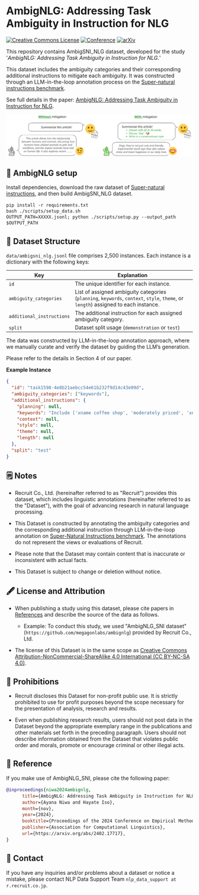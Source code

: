 # AmbigNLG: Addressing Task Ambiguity in Instruction for NLG

<a rel="license" href="http://creativecommons.org/licenses/by-nc-sa/4.0/"><img alt="Creative Commons License" style="border-width:0" src="https://i.creativecommons.org/l/by-nc-sa/4.0/88x31.png" /></a>
[![Conference](https://img.shields.io/badge/emnlp-2024-red)]()
[![arXiv](https://img.shields.io/badge/arxiv-2402.17717-success)](https://arxiv.org/abs/2402.17717)

[//]: # ([![Conference]&#40;https://img.shields.io/badge/lrec--coling-2024-red&#41;]&#40;&#41;)

This repository contains AmbigSNI_NLG dataset, developed for the study '*AmbigNLG: Addressing Task Ambiguity in Instruction for NLG.*'

This dataset includes the ambiguity categories and their corresponding additional instructions to mitigate each ambiguity.
It was constructed through an LLM-in-the-loop annotation process on the [Super-natural instructions benchmark](https://arxiv.org/abs/2204.07705).

See full details in the paper: [AmbigNLG: Addressing Task Ambiguity in Instruction for NLG](https://arxiv.org/abs/2402.17717).

![ambignlg](img/overview.png)

## 🔧 AmbigNLG setup

Install dependencies, download the raw dataset of [Super-natural instructions](https://arxiv.org/abs/2204.07705), and then build AmbigSNI_NLG dataset.

```shell
pip install -r requirements.txt
bash ./scripts/setup_data.sh
OUTPUT_PATH=XXXXX.jsonl; python ./scripts/setup.py --output_path $OUTPUT_PATH
```

## 🌲 Dataset Structure

`data/ambigsni_nlg.jsonl` file comprises 2,500 instances. Each instance is a dictionary with the following keys:

| Key                       | Explanation                                                                                                                         |
|---------------------------|-------------------------------------------------------------------------------------------------------------------------------------|
| `id`                      | The unique identifier for each instance.                                                                                            |    
| `ambiguity_categories`    | List of assigned ambiguity categories (`planning`, `keywords`, `context`, `style`, `theme`, or `length`) assigned to each instance. | 
| `additional_instructions` | The additional instruction for each assigned ambiguity category.                                                                    | 
| `split`                   | Dataset split usage (`demonstration` or `test`)                                                                                     | 

The data was constructed by LLM-in-the-loop annotation approach, where we manually curate and verify the dataset by guiding the LLM’s generation.

Please refer to the details in Section 4 of our paper.

**Example Instance**

```json
{
  "id": "task1598-4e8b21aebcc54e61b232f9d14c43e09d",
  "ambiguity_categories": ["keywords"],
  "additional_instructions": {
    "planning": null,
    "keywords": "Include ['xname coffee shop', 'moderately priced', 'xnear', 'food'] in your response.",
    "context": null,
    "style": null,
    "theme": null,
    "length": null
  },
  "split": "test"
}

```

## 🗒 Notes

- Recruit Co., Ltd. (hereinafter referred to as "Recruit") provides this dataset, which includes linguistic annotations (hereinafter referred to as the "Dataset"), with the goal of advancing research in natural language processing.

- This Dataset is constructed by annotating the ambiguity categories and the corresponding additional instruction through LLM-in-the-loop annotation on [Super-Natural Instructions benchmark](https://aclanthology.org/2022.emnlp-main.340/).  The annotations do not represent the views or evaluations of Recruit.

- Please note that the Dataset may contain content that is inaccurate or inconsistent with actual facts.

- This Dataset is subject to change or deletion without notice.

## 🖋 License and Attribution

- When publishing a study using this dataset, please cite papers in [References](#-reference) and describe the source of the data as follows.
    - Example: To conduct this study, we used "AmbigNLG_SNI dataset" (``https://github.com/megagonlabs/ambignlg``) provided by Recruit Co., Ltd.

- The license of this Dataset is in the same scope
  as [Creative Commons Attribution-NonCommercial-ShareAlike 4.0 International (CC BY-NC-SA 4.0)](https://creativecommons.org/licenses/by-nc-sa/4.0/).

## 🚨 Prohibitions

- Recruit discloses this Dataset for non-profit public use. It is strictly prohibited to use for profit purposes beyond the scope necessary for the presentation of analysis, research and results.

- Even when publishing research results, users should not post data in the Dataset beyond the appropriate exemplary range in the publications and other materials set forth in the preceding paragraph. Users should not describe information obtained from the Dataset that violates public order and morals, promote or encourage criminal or other illegal acts.

## 📘 Reference

If you make use of AmbigNLG_SNI, please cite the following paper:

```bibtex
@inproceedings{niwa2024ambignlg,
      title={AmbigNLG: Addressing Task Ambiguity in Instruction for NLG}, 
      author={Ayana Niwa and Hayate Iso},
      month={nov},
      year={2024},
      booktitle={Proceedings of the 2024 Conference on Empirical Methods in Natural Language Processing},
      publisher={Association for Computational Linguistics},
      url={https://arxiv.org/abs/2402.17717}, 
}
```

## 📩 Contact

If you have any inquiries and/or problems about a dataset or notice a mistake, please contact NLP Data Support Team ``nlp_data_support at r.recruit.co.jp``.